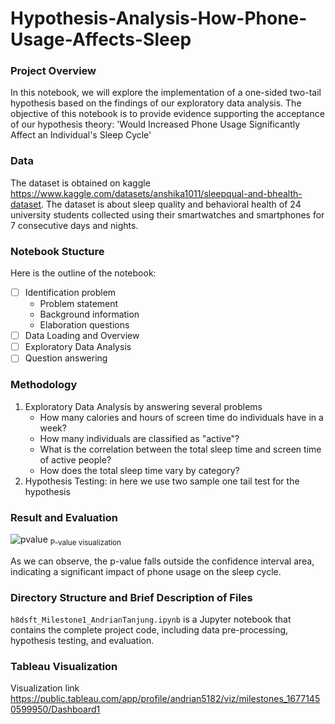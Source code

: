 # Hypothesis-Analysis-How-Phone-Usage-Affects-Sleep
### Project Overview
In this notebook, we will explore the implementation of a one-sided two-tail hypothesis based on the findings of our exploratory data analysis. The objective of this notebook is to provide evidence supporting the acceptance of our hypothesis theory: 'Would Increased Phone Usage Significantly Affect an Individual's Sleep Cycle'
### Data
The dataset is obtained on kaggle https://www.kaggle.com/datasets/anshika1011/sleepqual-and-bhealth-dataset. The dataset is about sleep quality and behavioral health of 24 university students collected using their smartwatches and smartphones for 7 consecutive days and nights.
### Notebook Stucture
Here is the outline of the notebook:
- [ ] Identification problem
  -  Problem statement
  -  Background information
  -  Elaboration questions
- [ ] Data Loading and Overview
- [ ] Exploratory Data Analysis
- [ ] Question answering
### Methodology
1. Exploratory Data Analysis by answering several problems
    - How many calories and hours of screen time do individuals have in a week?
    - How many individuals are classified as "active"?
    - What is the correlation between the total sleep time and screen time of active people?
    - How does the total sleep time vary by category? 
2. Hypothesis Testing: in here we use two sample one tail test for the hypothesis
### Result and Evaluation
![pvalue](https://github.com/andreetanjung/Hypothesis-Analysis-How-Phone-Usage-Affects-Sleep/assets/123824152/e3bfd3f1-9aa3-4d65-9822-91276e5926b5)
<sub> P-value visualization <sub>

As we can observe, the p-value falls outside the confidence interval area, indicating a significant impact of phone usage on the sleep cycle.
### Directory Structure and Brief Description of Files
`h8dsft_Milestone1_AndrianTanjung.ipynb` is a Jupyter notebook that contains the complete project code, including data pre-processing, hypothesis testing, and evaluation.
### Tableau Visualization
Visualization link https://public.tableau.com/app/profile/andrian5182/viz/milestones_16771450599950/Dashboard1 

